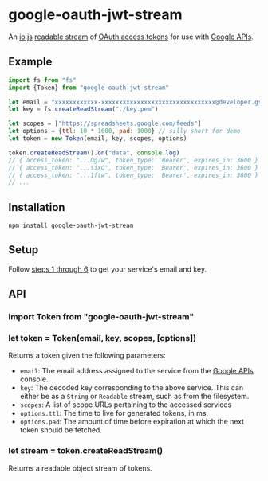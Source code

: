 google-oauth-jwt-stream
=======================

An [io.js][] [readable stream][] of [OAuth access tokens][] for use with [Google APIs][].

Example
-------

```javascript
import fs from "fs"
import {Token} from "google-oauth-jwt-stream"

let email = "xxxxxxxxxxxx-xxxxxxxxxxxxxxxxxxxxxxxxxxxxxxxx@developer.gserviceaccount.com"
let key = fs.createReadStream("./key.pem")

let scopes = ["https://spreadsheets.google.com/feeds"]
let options = {ttl: 10 * 1000, pad: 1000} // silly short for demo
let token = new Token(email, key, scopes, options)

token.createReadStream().on("data", console.log)
// { access_token: "...Dg7w", token_type: 'Bearer', expires_in: 3600 }
// { access_token: "...sixQ", token_type: 'Bearer', expires_in: 3600 }
// { access_token: "...1ftw", token_type: 'Bearer', expires_in: 3600 }
// ...
```

Installation
------------

    npm install google-oauth-jwt-stream

Setup
-----

Follow [steps 1 through 6][] to get your service's email and key.

API
---

### import Token from "google-oauth-jwt-stream"
### let token = Token(email, key, scopes, [options])

Returns a token given the following parameters:

- `email`: The email address assigned to the service from the [Google APIs][] console.
- `key`: The decoded key corresponding to the above service. This can either be as a `String` or `Readable` stream, such as from the filesystem.
- `scopes`: A list of scope URLs pertaining to the accessed services
- `options.ttl`: The time to live for generated tokens, in ms.
- `options.pad`: The amount of time before expiration at which the next token should be fetched.

### let stream = token.createReadStream()

Returns a readable object stream of tokens.

[io.js]: https://iojs.org/
[readable stream]: https://iojs.org/api/stream.html#stream_class_stream_readable
[OAuth access tokens]: http://self-issued.info/docs/draft-ietf-oauth-json-web-token.html
[Google APIs]: https://console.developers.google.com
[steps 1 through 6]: http://www.nczonline.net/blog/2014/03/04/accessing-google-spreadsheets-from-node-js/
